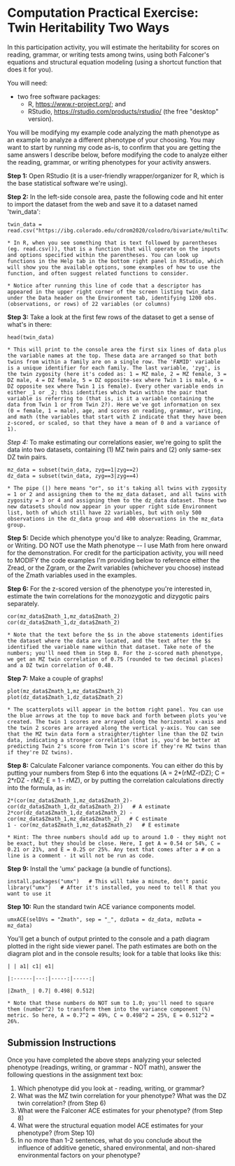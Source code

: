 # Computation Practical Exercise: Twin Heritability Two Ways

In this participation activity, you will estimate the heritability for scores on reading, grammar, or writing tests among twins, using both Falconer's equations and structural equation modeling (using a shortcut function that does it for you).

You will need:

* two free software packages:
    * R, https://www.r-project.org/; and 
    * RStudio, https://rstudio.com/products/rstudio/ (the free "desktop" version).

You will be modifying my example code analyzing the math phenotype as an example to analyze a different phenotype of your choosing. You may want to start by running my code as-is, to confirm that you are getting the same answers I describe below, before modifying the code to analyze either the reading, grammar, or writing phenotypes for your activity answers.

**Step 1:** Open RStudio (it is a user-friendly wrapper/organizer for R, which is the base statistical software we're using).

**Step 2:** In the left-side console area, paste the following code and hit enter to import the dataset from the web and save it to a dataset named 'twin_data':

```
twin_data = read.csv("https://ibg.colorado.edu/cdrom2020/colodro/bivariate/multiTwin.csv")
```

    * In R, when you see something that is text followed by parentheses (eg. read.csv()), that is a function that will operate on the inputs and options specified within the parentheses. You can look up functions in the Help tab in the bottom right panel in RStudio, which will show you the available options, some examples of how to use the function, and often suggest related functions to consider.

    * Notice after running this line of code that a descriptor has appeared in the upper right corner of the screen listing twin_data under the Data header on the Environment tab, identifying 1200 obs. (observations, or rows) of 22 variables (or columns)

**Step 3:** Take a look at the first few rows of the dataset to get a sense of what's in there:

```
head(twin_data)
```

    * This will print to the console area the first six lines of data plus the variable names at the top. These data are arranged so that both twins from within a family are on a single row. The 'FAMID' variable is a unique identifier for each family. The last variable, 'zyg', is the twin zygosity (here it's coded as: 1 = MZ male, 2 = MZ female, 3 = DZ male, 4 = DZ female, 5 = DZ opposite-sex where Twin 1 is male, 6 = DZ opposite sex where Twin 1 is female). Every other variable ends in either _1 or _2; this identifies which twin within the pair that variable is referring to (that is, is it a variable containing the data from Twin 1 or from Twin 2?). Here we've got information on sex (0 = female, 1 = male), age, and scores on reading, grammar, writing, and math (the variables that start with Z indicate that they have been z-scored, or scaled, so that they have a mean of 0 and a variance of 1).

*Step 4:* To make estimating our correlations easier, we're going to split the data into two datasets, containing (1) MZ twin pairs and (2) only same-sex DZ twin pairs.

```
mz_data = subset(twin_data, zyg==1|zyg==2)
dz_data = subset(twin_data, zyg==3|zyg==4)
```

    * The pipe (|) here means "or", so it's taking all twins with zygosity = 1 or 2 and assigning them to the mz_data dataset, and all twins with zygosity = 3 or 4 and assigning them to the dz_data dataset. Those two new datasets should now appear in your upper right side Environment list, both of which still have 22 variables, but with only 500 observations in the dz_data group and 400 observations in the mz_data group.

**Step 5:** Decide which phenotype you'd like to analyze: Reading, Grammar, or Writing. DO NOT use the Math phenotype -- I use Math from here onward for the demonstration. For credit for the participation activity, you will need to MODIFY the code examples I'm providing below to reference either the Zread, or the Zgram, or the Zwrit variables (whichever you choose) instead of the Zmath variables used in the examples.

**Step 6:** For the z-scored version of the phenotype you're interested in, estimate the twin correlations for the monozygotic and dizygotic pairs separately.

```
cor(mz_data$Zmath_1,mz_data$Zmath_2)
cor(dz_data$Zmath_1,dz_data$Zmath_2)
```

    * Note that the text before the $s in the above statements identifies the dataset where the data are located, and the text after the $s identified the variable name within that dataset. Take note of the numbers; you'll need them in Step 8. For the z-scored math phenotype, we get an MZ twin correlation of 0.75 (rounded to two decimal places) and a DZ twin correlation of 0.48.

**Step 7:** Make a couple of graphs!

```
plot(mz_data$Zmath_1,mz_data$Zmath_2)
plot(dz_data$Zmath_1,dz_data$Zmath_2)
```

    * The scatterplots will appear in the bottom right panel. You can use the blue arrows at the top to move back and forth between plots you've created. The twin 1 scores are arrayed along the horizontal x-axis and the twin 2 scores are arrayed along the vertical y-axis. You can see that the MZ twin data form a straighter/tighter line than the DZ twin data, indicating a stronger correlation (that is, you'd be better at predicting Twin 2's score from Twin 1's score if they're MZ twins than if they're DZ twins).

**Step 8:** Calculate Falconer variance components. You can either do this by putting your numbers from Step 6 into the equations (A = 2*(rMZ-rDZ); C = 2*rDZ - rMZ; E = 1 - rMZ), or by putting the correlation calculations directly into the formula, as in:

```
2*(cor(mz_data$Zmath_1,mz_data$Zmath_2)-cor(dz_data$Zmath_1,dz_data$Zmath_2))   # A estimate
2*cor(dz_data$Zmath_1,dz_data$Zmath_2) - cor(mz_data$Zmath_1,mz_data$Zmath_2)   # C estimate
1 - cor(mz_data$Zmath_1,mz_data$Zmath_2)   # E estimate
```

    * Hint: The three numbers should add up to around 1.0 - they might not be exact, but they should be close. Here, I get A = 0.54 or 54%, C = 0.21 or 21%, and E = 0.25 or 25%. Any text that comes after a # on a line is a comment - it will not be run as code.

**Step 9:** Install the 'umx' package (a bundle of functions).

```
install.packages("umx")   # This will take a minute, don't panic
library("umx")   # After it's installed, you need to tell R that you want to use it
```

**Step 10:** Run the standard twin ACE variance components model.

```
umxACE(selDVs = "Zmath", sep = "_", dzData = dz_data, mzData = mz_data)
```

You'll get a bunch of output printed to the console and a path diagram plotted in the right side viewer panel. The path estimates are both on the diagram plot and in the console results; look for a table that looks like this: 

```
| | a1| c1| e1|

|:------|---:|-----:|-----:|

|Zmath_ | 0.7| 0.498| 0.512|
```

    * Note that these numbers do NOT sum to 1.0; you'll need to square them (number^2) to transform them into the variance component (%) metric. So here, A = 0.7^2 = 49%, C = 0.498^2 = 25%, E = 0.512^2 = 26%.

## Submission Instructions

Once you have completed the above steps analyzing your selected phenotype (readings, writing, or grammar - NOT math), answer the following questions in the assignment text box:

1. Which phenotype did you look at - reading, writing, or grammar?
2. What was the MZ twin correlation for your phenotype? What was the DZ twin correlation? (from Step 6)
3. What were the Falconer ACE estimates for your phenotype? (from Step 8)
4. What were the structural equation model ACE estimates for your phenotype? (from Step 10)
5. In no more than 1-2 sentences, what do you conclude about the influence of additive genetic, shared environmental, and non-shared environmental factors on your phenotype?